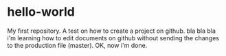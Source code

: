 # hello-world
My first repository. A test on how to create a project on github.
bla bla bla
i'm learning how to edit documents on github without sending the changes to the production file (master).
OK, now i'm done.
